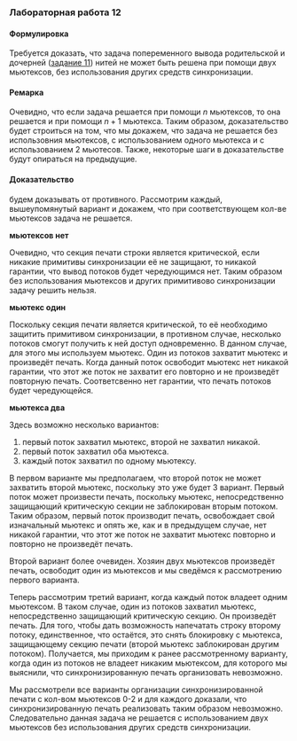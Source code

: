 ### Лабораторная работа 12

#### Формулировка

Требуется доказать, что задача попеременного вывода родительской и дочерней ([задание 11](http://parallels.nsu.ru/WackoWiki/KursOperacionnyeSistemy/PraktikumPosixThreads/PthreadTasks?v=c9d)) нитей не может быть решена при помощи двух мьютексов, без использования других средств синхронизации.  

#### Ремарка

Очевидно, что если задача решается при помощи $n$ мьютексов, то она решается и при помощи $n+1$ мьютекса. Таким образом, доказательство будет строиться на том, что мы докажем, что задача не решается без использовния мьютексов, с использованием одного мьютекса и с использованием 2 мьютесов. Также, некоторые шаги в доказательстве будут опираться на предыдущие.  

#### Доказательство

будем доказывать от противного. Рассмотрим каждый, вышеупомянутый вариант и докажем, что при соответствующем кол-ве мьютексов задача не решается.  

__мьютексов нет__

Очевидно, что секция печати строки является критической, если никакие примитивы синхронизации её не защищают, то никакой гарантии, что вывод потоков будет чередующимся нет. Таким образом без использования мьютексов и других примитивово синхронизации задачу решить нельзя.  

__мьютекс один__

Поскольку секция печати является критической, то её необходимо защитить примитивом синхронизации, в противном случае, несколько потоков смогут получить к ней доступ одновременно. В данном случае, для этого мы используем мьютекс. Один из потоков захватит мьютекс и произведёт печать. Когда данный поток освободит мьютекс нет никакой гарантии, что этот же поток не захватит его повторно и не произведёт повторную печать. Соответсвенно нет гарантии, что печать потоков будет чередующейся.  

__мьютекса два__

Здесь возможно несколько вариантов:

1. первый поток захватил мьютекс, второй не захватил никакой.
2. первый поток захватил оба мьютекса.
3. каждый поток захватил по одному мьютексу.

В первом варианте мы предполагаем, что второй поток не может захватить второй мьютекс, поскольку это уже будет 3 вариант. Первый поток может произвести печать, поскольку мьютекс, непосредственно защищающий критическую секции не заблокирован вторым потоком. Таким образом, первый поток производит печать, освобождает свой изначальный мьютекс и опять же, как и в предыдущем случае, нет никакой гарантии, что этот же поток не захватит мьютекс повторно и повторно не произведёт печать.  

Второй вариант более очевиден. Хозяин двух мьютексов произведёт печать, освободит один из мьютексов и мы сведёмся к рассмотрению первого варианта.  

Теперь рассмотрим третий вариант, когда каждый поток владеет одним мьютексом. В таком случае, один из потоков захватил мьютекс, непосредственно защищающий критическую секцию. Он произведёт печать. Для того, чтобы дать возможность напечатать строку второму потоку, единственное, что остаётся, это снять блокировку с мьютекса, защищающему секцию печати (второй мьютекс заблокирован другим потоком). Получается, мы приходим к ранее рассмотренному варианту, когда один из потоков не владеет никаким мьютексом, для которого мы выяснили, что синхронизированную печать организовать невозможно.  

Мы рассмотрели все варианты организации синхронизированной печати с кол-вом мьютексов 0-2 и для каждого доказали, что синхронизированную печать реализовать таким образом невозможно. Следовательно данная задача не решается с использованием двух мьютексов без использования других средств синхронизации.  